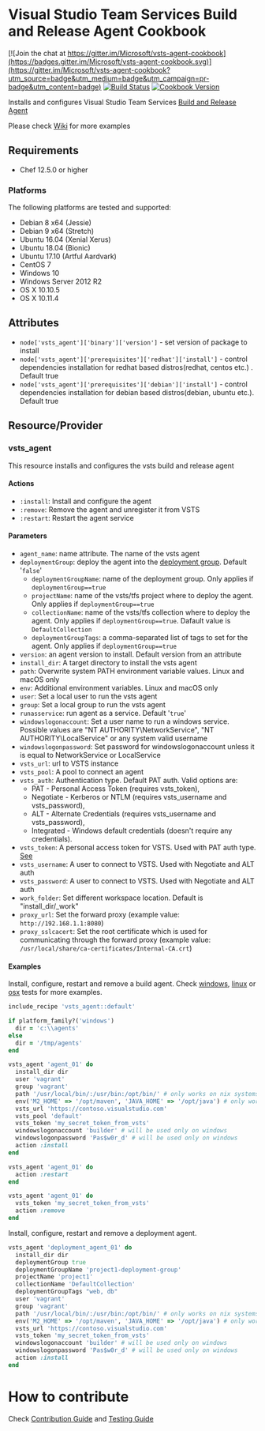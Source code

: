 # Visual Studio Team Services Build and Release Agent Cookbook

[![Join the chat at https://gitter.im/Microsoft/vsts-agent-cookbook](https://badges.gitter.im/Microsoft/vsts-agent-cookbook.svg)](https://gitter.im/Microsoft/vsts-agent-cookbook?utm_source=badge&utm_medium=badge&utm_campaign=pr-badge&utm_content=badge)
[![Build Status](https://dev.azure.com/msftchef/Public/_apis/build/status/microsoft.azure-pipelines-agent-cookbook?branchName=master)](https://dev.azure.com/msftchef/Public/_build/latest?definitionId=1&branchName=master)
[![Cookbook Version](https://img.shields.io/cookbook/v/vsts_agent.svg)](https://supermarket.chef.io/cookbooks/vsts_agent)

Installs and configures Visual Studio Team Services [Build and Release Agent](https://github.com/Microsoft/vsts-agent/)

Please check [Wiki](https://github.com/Microsoft/vsts-agent-cookbook/wiki) for more examples

## Requirements

- Chef 12.5.0 or higher

### Platforms

The following platforms are tested and supported:

- Debian 8 x64 (Jessie)
- Debian 9 x64 (Stretch)
- Ubuntu 16.04 (Xenial Xerus)
- Ubuntu 18.04 (Bionic)
- Ubuntu 17.10 (Artful Aardvark)
- CentOS 7
- Windows 10
- Windows Server 2012 R2
- OS X 10.10.5
- OS X 10.11.4

## Attributes

- `node['vsts_agent']['binary']['version']` - set version of package to install
- `node['vsts_agent']['prerequisites']['redhat']['install']` - control dependencies installation for redhat based distros(redhat, centos etc.) . Default true
- `node['vsts_agent']['prerequisites']['debian']['install']` - control dependencies installation for debian based distros(debian, ubuntu etc.). Default true

## Resource/Provider

### vsts_agent

This resource installs and configures the vsts build and release agent

#### Actions

- `:install`: Install and configure the agent
- `:remove`: Remove the agent and unregister it from VSTS
- `:restart`: Restart the agent service

#### Parameters

- `agent_name`: name attribute. The name of the vsts agent
- `deploymentGroup`: deploy the agent into the [deployment group](https://docs.microsoft.com/en-us/vsts/pipelines/release/deployment-groups/?view=vsts). Default '`false`'
  - `deploymentGroupName`: name of the deployment group. Only applies if `deploymentGroup==true`
  - `projectName`: name of the vsts/tfs project where to deploy the agent. Only applies if `deploymentGroup==true`
  - `collectionName`: name of the vsts/tfs collection where to deploy the agent. Only applies if `deploymentGroup==true`. Dafault value is `DefaultCollection`
  - `deploymentGroupTags`: a comma-separated list of tags to set for the agent. Only applies if `deploymentGroup==true`
- `version`: an agent version to install. Default version from an attribute
- `install_dir`: A target directory to install the vsts agent
- `path`: Overwrite system PATH environment variable values. Linux and macOS only
- `env`: Additional environment variables. Linux and macOS only
- `user`: Set a local user to run the vsts agent
- `group`: Set a local group to run the vsts agent
- `runasservice`: run agent as a service. Default '`true`'
- `windowslogonaccount`: Set a user name to run a windows service. Possible values are "NT AUTHORITY\NetworkService", "NT AUTHORITY\LocalService" or any system valid username
- `windowslogonpassword`: Set password for windowslogonaccount unless it is equal to NetworkService or LocalService
- `vsts_url`: url to VSTS instance
- `vsts_pool`: A pool to connect an agent
- `vsts_auth`: Authentication type. Default PAT auth. Valid options are:
  - PAT - Personal Access Token (requires vsts_token),
  - Negotiate - Kerberos or NTLM (requires vsts_username and vsts_password),
  - ALT - Alternate Credentials (requires vsts_username and vsts_password),
  - Integrated - Windows default credentials (doesn't require any credentials).
- `vsts_token`: A personal access token for VSTS. Used with PAT auth type. [See](http://roadtoalm.com/2015/07/22/using-personal-access-tokens-to-access-visual-studio-online/)
- `vsts_username`: A user to connect to VSTS. Used with Negotiate and ALT auth
- `vsts_password`: A user to connect to VSTS. Used with Negotiate and ALT auth
- `work_folder`: Set different workspace location. Default is "install_dir/\_work"
- `proxy_url`: Set the forward proxy (example value: `http://192.168.1.1:8080`)
- `proxy_sslcacert`: Set the root certificate which is used for communicating through the forward proxy (example value: `/usr/local/share/ca-certificates/Internal-CA.crt`)

#### Examples

Install, configure, restart and remove a build agent.
Check [windows](test/cookbooks/windows-basic/recipes/default.rb), [linux](test/cookbooks/linux-basic/recipes/default.rb) or [osx](test/cookbooks/osx-basic/recipes/default.rb) tests for more examples.

```ruby
include_recipe 'vsts_agent::default'

if platform_family?('windows')
  dir = 'c:\\agents'
else
  dir = '/tmp/agents'
end

vsts_agent 'agent_01' do
  install_dir dir
  user 'vagrant'
  group 'vagrant'
  path '/usr/local/bin/:/usr/bin:/opt/bin/' # only works on nix systems
  env('M2_HOME' => '/opt/maven', 'JAVA_HOME' => '/opt/java') # only works on nix systems
  vsts_url 'https://contoso.visualstudio.com'
  vsts_pool 'default'
  vsts_token 'my_secret_token_from_vsts'
  windowslogonaccount 'builder' # will be used only on windows
  windowslogonpassword 'Pas$w0r_d' # will be used only on windows
  action :install
end

vsts_agent 'agent_01' do
  action :restart
end

vsts_agent 'agent_01' do
  vsts_token 'my_secret_token_from_vsts'
  action :remove
end
```

Install, configure, restart and remove a deployment agent.

```ruby
vsts_agent 'deployment_agent_01' do
  install_dir dir
  deploymentGroup true
  deploymentGroupName 'project1-deployment-group'
  projectName 'project1'
  collectionName 'DefaultCollection'
  deploymentGroupTags "web, db"
  user 'vagrant'
  group 'vagrant'
  path '/usr/local/bin/:/usr/bin:/opt/bin/' # only works on nix systems
  env('M2_HOME' => '/opt/maven', 'JAVA_HOME' => '/opt/java') # only works on nix systems
  vsts_url 'https://contoso.visualstudio.com'
  vsts_token 'my_secret_token_from_vsts'
  windowslogonaccount 'builder' # will be used only on windows
  windowslogonpassword 'Pas$w0r_d' # will be used only on windows
  action :install
end

```

# How to contribute

Check [Contribution Guide](CONTRIBUTING.md) and [Testing Guide](TESTING.md)
